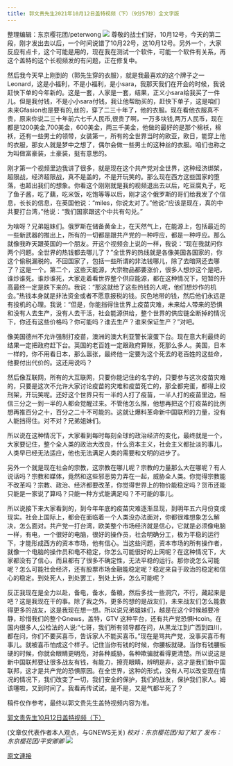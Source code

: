 ```yaml
---
title: 郭文贵先生2021年10月12日盖特视频（下）（9分57秒）全文字版
---
```


整理编辑：东京樱花团/peterwong
![](https://assets.gnews.org/wp-content/uploads/2021/10/image-222.png)
尊敬的战士们好，10月12号，今天的第二段，刚才发出去以后，一个时间说错了10月22号，这10月12号。另外一个，大家反应有点卡，这个可能是用的，现在我在测试一个软件，可能一个软件有关系，再这个盖特的这个长视频发的有问题，正在修复中。

然后我今天早上刚到的（郭先生穿的衣服），就是我最喜欢的这个牌子之一Leonard，这是小福利，不是小福利，是小sara，我那天我们在开会的时候，我说赶快下单的今年新的。这是一套，人家是一套，结果，正义小sara给我买了一件儿。但是我付钱，不是小小sara付钱，我让他帮助买的，赶快下单子，这是咱们未来Gfasion也是要有的,丝的，穿了二三十年了，他的衣服。现在看他衣服真不贵，原来你说二三十年前六七千人民币,很贵了啊，一万多块钱,两万人民币，现在都是1200美金,700美金，600美金，两三千美金，他做的最好的是那个棉袄，棉袄，还有一些男士的领带，女装第一，所有的全世界当时的欧亚，欧日，能穿上他的衣服，那女人就是梦中之想了，偶尔会做一些男士的这种丝的衣服。咱们也称之为叫做富豪装，土豪装，挺有意思的。

刚才第一个视频里边我讲了很多，就是现在这个共产党对全世界，这种经济绑架，超限战，经济超限战，真不是盖的，不是开玩笑的。那么现在西方这些国家的堕落，也超出我们的想象。你看这个刚刚就是我的视频退出去以后，吃豆腐丸子，吃了鱼子酱，吃了藕，吃米饭，吃饱等等以后，刚才这个俄罗斯的哥们给我发了个信息，长长的信息，在英国他说：“miles，你说太对了。”他说:“应该是现在，真的中共要打台湾，”他说：“我们国家跟这个中共有勾兑。”

为啥呀？兄弟姐妹们。俄罗斯在储备黄金上，在天然气上，在能源上，包括最近的一些新武器的推出上，所有的一切都是跟共产党的一种呼应，都是一种呼应。那么就像我昨天跟英国的一个朋友。开这个视频会上说的一样，我说：“现在我就问你两个问题。全世界的热钱都去哪儿了？”全世界的热线就是各像美国各国家的，你这个偷税漏税的。不回国家了，包括一些所谓的非法钱哪儿，除了去暗网还去哪了？这是一个。第二个，这些天能源，大宗物品都要涨价，很多人想炒这个是吧，谁炒谁死。谁炒谁死，大家走着看世界整个供应能源，都在这种情况下，短暂的升高最终一定是跌下来的。我说：“那这就给了这些热钱的人呢，他们想炒作的机会。”热钱本身就是非法资金或者不愿意报税的钱。灰色地带的钱，然后他们永远是有投机的心理。我说：“但是，你能挡得住世界上疫苗灾难，未来给人带来的恐惧和没有人去生产，没有人去干活，社会能源供给，整个世界的供应链全断掉的情况下，你还有这些价格吗？你可能吗？谁去生产？谁来保证生产？”对吧。

像美国德州不允许强制打疫苗，澳洲的澳大利亚警长滚蛋下台。现在意大利最终的结果一定把政府赶下台。英国的老百姓一定跟政府算账，死那么多人。美国，日本一样的，你不用看日本，那么嚣张，最终他一定要为这个死去的老百姓的这些命，他要付出代价的。这还用说吗？

然后像互联网，所有的大互联网，只要你能记住的名字的，只要参与这次疫苗灾难的，只要是这次不允许大家讨论疫苗的灾难和疫苗死亡的，那全都完蛋，都得上绞刑架，开玩笑呢。还好这个世界只有一半的人打了疫苗，一半人打的疫苗里边，相信三分之一到一半的人都会觉醒过来。不管他怎么推，他想再把这个打疫苗的比例想再推百分之十，百分之二十不可能的。这就让爆料革命新中国联邦的力量，没有人能挡得住。对不对？兄弟姐妹们。

所以说在这种情况下，大家看到每时每刻全球的政治经济的变化，最终就是一个，大家要记住，整个全人类的政治大改良，什么资本主义，社会主义都扯淡的事儿，人类早已经无法适应，他也无法满足人类的需要和文明的进步了。

另外一个就是现在社会的宗教，这宗教在哪儿呢？宗教的力量那么大在哪呢？有人说话吗？宗教和媒体，竟然和这些邪恶势力弄在一起，威胁全人类。你觉得宗教能不改革吗？宗教、政治、经济都要改革，你觉得世界上的物价能稳定吗？货币还能只能是一家说了算吗？只能一种方式能满足吗？不可能的事儿。

所以说接下来大家看到的，到今年年底的疫苗灾难逐渐显现，到明年五六月份变成现实。社会上国际上，都会在面临着一个人类没办法面对，你都很难想象怎么解决，怎么面对。共产党一打台湾，欧美整个市场经济就是信心，它就是必须像电脑一样，有电，一个很好的电脑，很好的操作员，社会明确分工，极为平稳的运行下，才能形成西方的资本市场，他有信心。当这些问题，资本市场的所有操作者，就像一个电脑的操作员和电不稳定，你怎么可能很好的上网呢？在这种情况下，大家都没有了信心，而且都有了很多不确定性，无法平稳的运行。那你说怎么可能呢？怎么可能社会经济，还有股票市场金融能稳定呢？稳定来自于政治的稳定和信心的稳定。到处死人，到处罢工，到处上诉，怎么可能呢？

反正我现在是全力以赴，备电，备水，备粮，然后多找一些洞穴，不行，藏起来是吧？这是我现在干的事。除了我之外，更多的想的是战友们，未来战友们怎么能救得更多的战友，这是我现在想一想。所以说兄弟姐妹们，越是在这个时候越要冷静，珍惜我们的整个Gnews，盖特，GTV 这种平台，还有共产党恐惧Hcoin。在国内很多人,公检法的人说:“七哥，我们所有领导都在问，从黑龙江到广西到四川，都在问，你们不要买喜币，告诉家人不能买喜币。”现在是骂共产党，没事买喜币有事儿。就被喜币怕成这个样子。记住当你有钱的时候，你腰板就硬。当你有钱腰板硬的时候，你就会眼睛更明亮，对各种威胁，各种欺骗就看得更清楚。所以说这是新中国联邦要让很多战友有钱，有能力，擦亮眼睛，辨明是非，这才是我们新中国联邦，这才是共产党的恐惧原因。在全世界，这种的形式，没有人可以改变现在情况的情况下，我们改变了一切，我们安全的保护，我们的战友，保护我们家人。姆该噻啦，又到时间了。我看再传试试，是不是，又是气都半死了？

稿件仅作参考，最终以郭文贵先生盖特视频内容为准。

[郭文贵先生10月12日盖特视频（下）](https://gettr.com/post/pdy3yq0473)

(文章仅代表作者本人观点，与GNEWS无关)
*校对：东京樱花团/知了知了
发布：东京樱花团/平安卿卿*
![](https://assets.gnews.org/wp-content/uploads/2021/10/image0-1-18-1.png)

[原文連接](https://gnews.org/zh-hans/1590737/)